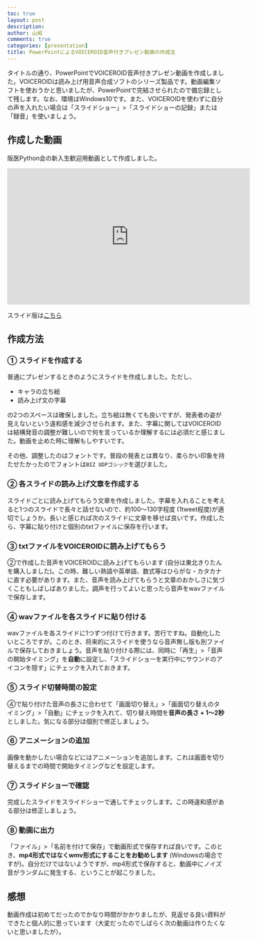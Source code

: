 ```yaml
---
toc: true
layout: post
description:
author: 山拓
comments: true
categories: [presentation]
title: PowerPointによるVOICEROID音声付きプレゼン動画の作成法
---
```


タイトルの通り、PowerPointでVOICEROID音声付きプレゼン動画を作成しました。VOICEROIDは読み上げ用音声合成ソフトのシリーズ製品です。動画編集ソフトを使おうかと思いましたが、PowerPointで完結させられたので備忘録として残します。なお、環境はWindows10です。また、VOICEROIDを使わずに自分の声を入れたい場合は「スライドショー」>「スライドショーの記録」または「録音」を使いましょう。

## 作成した動画
阪医Python会の新入生歓迎用動画として作成しました。

<div class="youtube">
  <iframe width="560" height="315" src="https://www.youtube.com/embed/0NF6zhajueg" frameborder="0" allow="accelerometer; autoplay; encrypted-media; gyroscope; picture-in-picture" allowfullscreen></iframe>
</div>

スライド版は[こちら](https://speakerdeck.com/takyamamoto/shen-jing-sheng-li-xue-falseshi-dian-dejian-runiyurarunetutowakuru-men)

## 作成方法
### ① スライドを作成する
普通にプレゼンするときのようにスライドを作成しました。ただし、

- キャラの立ち絵
- 読み上げ文の字幕

の2つのスペースは確保しました。立ち絵は無くても良いですが、発表者の姿が見えないという違和感を減少させられます。また、字幕に関してはVOICEROIDは結構発音の調整が難しいので何を言っているか理解するには必須だと感じました。動画を止めた時に理解もしやすいです。

その他、調整したのはフォントです。普段の発表とは異なり、柔らかい印象を持たせたかったのでフォントは`BIZ UDPゴシック`を選びました。

### ② 各スライドの読み上げ文章を作成する
スライドごとに読み上げてもらう文章を作成しました。字幕を入れることを考えると1つのスライドで長々と話せないので、約100～130字程度 (1tweet程度)が適切でしょうか。長いと感じれば次のスライドに文章を移せば良いです。作成したら、字幕に貼り付けと個別のtxtファイルに保存を行います。

### ③ txtファイルをVOICEROIDに読み上げてもらう
②で作成した音声をVOICEROIDに読み上げてもらいます (自分は東北きりたんを購入しました)。この時、難しい熟語や英単語、数式等はひらがな・カタカナに直す必要があります。また、音声を読み上げてもらうと文章のおかしさに気づくこともしばしばありました。調声を行ってよいと思ったら音声をwavファイルで保存します。

### ④ wavファイルを各スライドに貼り付ける
wavファイルを各スライドに1つずつ付けて行きます。苦行ですね。自動化したいところですが。このとき、将来的にスライドを使うなら音声無し版も別ファイルで保存しておきましょう。音声を貼り付ける際には、同時に「再生」>「音声の開始タイミング」を**自動**に設定し、「スライドショーを実行中にサウンドのアイコンを隠す」にチェックを入れておきます。

### ⑤ スライド切替時間の設定
④で貼り付けた音声の長さに合わせて「画面切り替え」>「画面切り替えのタイミング」>「自動」にチェックを入れて、切り替え時間を**音声の長さ + 1～2秒**としました。気になる部分は個別で修正しましょう。

### ⑥ アニメーションの追加
画像を動かしたい場合などにはアニメーションを追加します。これは画面を切り替えるまでの時間で開始タイミングなどを設定します。

### ⑦ スライドショーで確認
完成したスライドをスライドショーで通してチェックします。この時違和感がある部分は修正しましょう。

### ⑧ 動画に出力
「ファイル」>「名前を付けて保存」で動画形式で保存すれば良いです。このとき、**mp4形式ではなくwmv形式にすることをお勧めします** (Windowsの場合ですが)。自分だけではないようですが、mp4形式で保存すると、動画中にノイズ音がランダムに発生する、ということが起こりました。

## 感想
動画作成は初めてだったのでかなり時間がかかりましたが、見返せる良い資料ができたと個人的に思っています（大変だったのでしばらく次の動画は作りたくないと思いましたが）。
